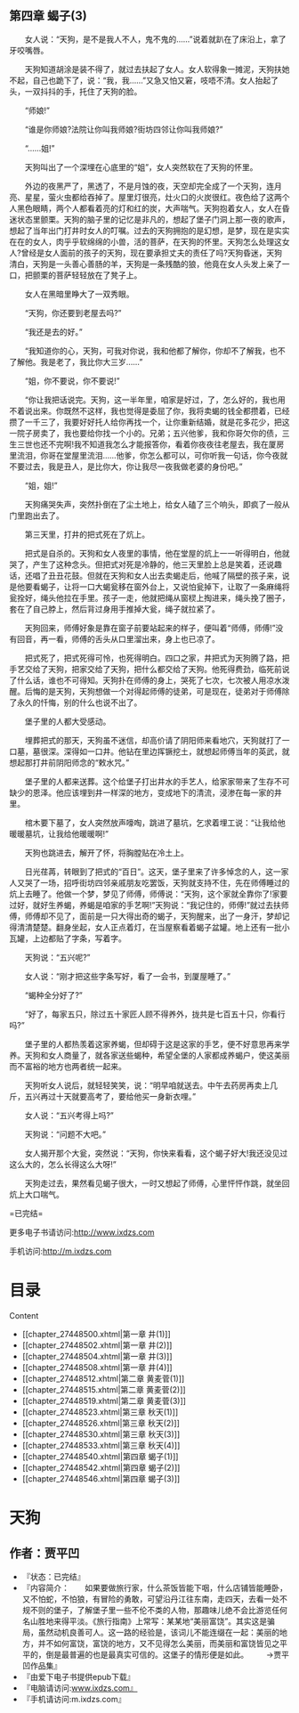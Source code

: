   

## 第四章 蝎子(3)

　　女人说：“天狗，是不是我人不人，鬼不鬼的……”说着就趴在了床沿上，拿了牙咬嘴唇。

　　天狗知道胡涂是装不得了，就过去扶起了女人。女人软得象一摊泥，天狗扶她不起，自己也跪下了，说：“我，我……”又急又怕又窘，吱唔不清。女人抬起了头，一双抖抖的手，托住了天狗的脸。

　　“师娘!”

　　“谁是你师娘?法院让你叫我师娘?街坊四邻让你叫我师娘?”

　　“……姐!”

　　天狗叫出了一个深埋在心底里的“姐”，女人突然软在了天狗的怀里。

　　外边的夜黑严了，黑透了，不是月蚀的夜，天空却完全成了一个天狗，连月亮、星星，萤火虫都给吞掉了。屋里灯很亮，灶火口的火炭很红。夜色给了这两个人黑色眼睛，两个人都看着亮的灯和红的炭，大声喘气。天狗抱着女人，女人在昏迷状态里颤栗。天狗的脑子里的记忆是非凡的，想起了堡子门洞上那一夜的歌声，想起了当年出门打井时女人的叮嘱。过去的天狗拥抱的是幻想，是梦，现在是实实在在的女人，肉乎乎软绵绵的小兽，活的菩萨，在天狗的怀里。天狗怎么处理这女人?曾经是女人面前的孩子的天狗，现在要承担丈夫的责任了吗?天狗昏迷，天狗清白，天狗是一头善心善肠的羊，天狗是一条残酷的狼，他竟在女人头发上亲了一口，把颤栗的菩萨轻轻放在了凳子上。

　　女人在黑暗里睁大了一双秀眼。

　　“天狗，你还要到老屋去吗?”

　　“我还是去的好。”

　　“我知道你的心，天狗，可我对你说，我和他都了解你，你却不了解我，也不了解他。我是老了，我比你大三岁……”

　　“姐，你不要说，你不要说!”

　　“你让我把话说完。天狗，这一半年里，咱家是好过，了，怎么好的，我也用不着说出来。你既然不这样，我也觉得是委屈了你，我将卖蝎的钱全都攒着，已经攒了一千三了，我要好好托人给你再找一个，让你重新结婚，就是花多花少，把这一院子房卖了，我也要给你找一个小的。兄弟；五兴他爹，我和你哥欠你的债，三生三世也还不完啊!我不知道我怎么才能报答你，看着你夜夜往老屋去，我在厦房里流泪，你哥在堂屋里流泪……他爹，你怎么都可以，可你听我一句话，你今夜就不要过去，我是丑人，是比你大，你让我尽一夜我做老婆的身份吧。”

　　“姐，姐!”

　　天狗痛哭失声，突然扑倒在了尘土地上，给女人磕了三个响头，即疯了一般从门里跑出去了。

　　第三天里，打井的把式死在了炕上。

　　把式是自杀的。天狗和女人夜里的事情，他在堂屋的炕上一一听得明白，他就哭了，产生了这种念头。但把式对死是冷静的，他三天里脸上总是笑着，还说趣话，还唱了丑丑花鼓。但就在天狗和女人出去卖蝎走后，他喊了隔壁的孩子来，说是他要看蝎子，让将一口大蝎瓮移在窗外台上，又说怕瓮掉下，让取了一条麻绳将瓮拴好，绳头他拉在手里。孩子一走，他就把绳从窗棂上掏进来，绳头挽了圈子，套在了自己脖上，然后背过身用手推掉大瓮，绳子就拉紧了。

　　天狗回来，师傅好象是靠在窗子前要站起来的样子，便叫着“师傅，师傅!”没有回音，再一看，师傅的舌头从口里溜出来，身上也已凉了。

　　把式死了，把式死得可怜，也死得明白。四口之家，井把式为天狗腾了路，把手艺交给了天狗，把家交给了天狗，把什么都交给了天狗。他死得费劲，临死前说了什么话，谁也不可得知。天狗扑在师傅的身上，哭死了七次，七次被人用凉水泼醒。后悔的是天狗，天狗想做一个对得起师傅的徒弟，可是现在，徒弟对于师傅除了永久的忏悔，别的什么也说不出了。

　　堡子里的人都大受感动。

　　埋葬把式的那天，天狗虽不迷信，却高价请了阴阳师来看地穴，天狗就打了一口墓，墓很深。深得如一口井。他钻在里边挥镢挖土，就想起师傅当年的英武，就想起那打井前阴阳师念的“敕水咒。”

　　堡子里的人都来送葬。这个给堡子打出井水的手艺人，给家家带来了生存不可缺少的恩泽。他应该埋到井一样深的地方，变成地下的清流，浸渗在每一家的井里。

　　棺木要下墓了，女人突然放声嚎啕，跳进了墓坑，乞求着埋工说：“让我给他暖暖墓坑，让我给他暖暖啊!”

　　天狗也跳进去，解开了怀，将胸膛贴在冷土上。

　　日光荏苒，转眼到了把式的“百日”。这天，堡子里来了许多悼念的人，这一家人又哭了一场，招呼街坊四邻亲戚朋友吃罢饭，天狗就支持不住，先在师傅睡过的炕上去睡了。他做一个梦，梦见了师傅，师傅说：“天狗，这个家就全靠你了!家要过好，就好生养蝎，养蝎是咱家的手艺啊!”天狗说：“我记住的，师傅!”就过去扶师傅，师傅却不见了，面前是一只大得出奇的蝎子，天狗醒来，出了一身汗，梦却记得清清楚楚。翻身坐起，女人正点着灯，在当屋察看着蝎子盆罐。地上还有一批小瓦罐，上边都贴了字条，写着字。

　　天狗说：“五兴呢?”

　　女人说：“刚才把这些字条写好，看了一会书，到厦屋睡了。”

　　“蝎种全分好了?”

　　“好了，每家五只，除过五十家匠人顾不得养外，拢共是七百五十只，你看行吗?”

　　堡子里的人都热羡着这家养蝎，但却碍于这是这家的手艺，便不好意思再来学养。天狗和女人商量了，就各家送些蝎种，希望全堡的人家都成养蝎户，使这美丽而不富裕的地方也两者统一起来。

　　天狗听女人说后，就轻轻笑笑，说：“明早咱就送去。中午去药房再卖上几斤，五兴再过十天就要高考了，要给他买一身新衣哩。”

　　女人说：“五兴考得上吗?”

　　天狗说：“问题不大吧。”

　　女人揭开那个大瓮，突然说：“天狗，你快来看看，这个蝎子好大!我还没见过这么大的，怎么长得这么大呀!”

　　天狗走过去，果然看见蝎子很大，一时又想起了师傅，心里怦怦作跳，就坐回炕上大口喘气。

=已完结=

更多电子书请访问:http://www.ixdzs.com

手机访问:http://m.ixdzs.com

  

# 目录  
Content

- [[chapter_27448500.xhtml\|第一章 井(1)]]
- [[chapter_27448502.xhtml\|第一章 井(2)]]
- [[chapter_27448504.xhtml\|第一章 井(3)]]
- [[chapter_27448508.xhtml\|第一章 井(4)]]
- [[chapter_27448512.xhtml\|第二章 黄麦菅(1)]]
- [[chapter_27448515.xhtml\|第二章 黄麦菅(2)]]
- [[chapter_27448519.xhtml\|第二章 黄麦菅(3)]]
- [[chapter_27448523.xhtml\|第三章 秋天(1)]]
- [[chapter_27448526.xhtml\|第三章 秋天(2)]]
- [[chapter_27448530.xhtml\|第三章 秋天(3)]]
- [[chapter_27448533.xhtml\|第三章 秋天(4)]]
- [[chapter_27448540.xhtml\|第四章 蝎子(1)]]
- [[chapter_27448542.xhtml\|第四章 蝎子(2)]]
- [[chapter_27448546.xhtml\|第四章 蝎子(3)]]

  

# 天狗

## 作者：贾平凹

- 『状态：已完结』
- 『内容简介：　　如果要做旅行家，什么茶饭皆能下咽，什么店铺皆能睡卧，又不怕蛇，不怕狼，有冒险的勇敢，可望沿丹江往东南，走四天，去看一处不规不则的堡子，了解堡子里一些不伦不类的人物，那趣味儿绝不会比游览任何名山胜地来得平淡。《旅行指南》上常写：某某地“美丽富饶”。其实这是骗局，虽然动机良善可人。这一路的经验是，该词儿不能连缀在一起：美丽的地方，并不如何富饶，富饶的地方，又不见得怎么美丽，而美丽和富饶皆见之平平的，倒是最普遍的也是最真实可信的。这堡子的情形便是如此。 　　→贾平凹作品集』
- 『由爱下电子书提供epub下载』
- 『电脑请访问:www.ixdzs.com』
- 『手机请访问:m.ixdzs.com』